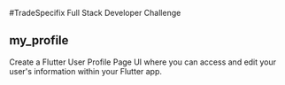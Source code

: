 

 #TradeSpecifix Full Stack Developer Challenge

 ## my_profile
 Create a Flutter User Profile Page UI where you can access and edit your user's information within your Flutter app.
 